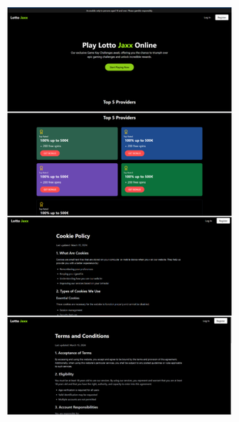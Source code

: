 <!DOCTYPE html>
<html lang="en">
<head>
    <meta charset="UTF-8">
    <meta name="viewport" content="width=device-width, initial-scale=1.0">
    <title>Document</title>
</head>
<body>
    <img src="1.png" alt="HomePage1">
    <img src="2.png" alt="HomePage2">
    <img src="3.png" alt="Cookies">
    <img src="4.png" alt="terms">
</body>
</html>